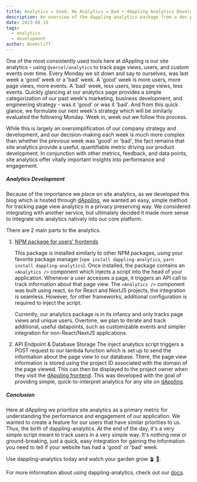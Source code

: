 ```yaml
---
title: Analytics = Good; No Analytics = Bad • dAppling Analytics Development
description: An overview of the dappling-analytics package from a dev perspective.
date: 2023-08-18
tags:
  - analytics
  - development
author: Bookcliff
---
```


One of the most consistently used tools here at dAppling is our site analytics - using `@vercel/analytics` to track page views, users, and custom events over time. Every Monday we sit down and say to ourselves, was last week a 'good' week or a 'bad' week. A 'good' week is more users, more page views, more events. A 'bad' week, less users, less page views, less events. Quickly glancing at our analytics page provides a simple categorization of our past week's marketing, business development, and engineering strategy - was it 'good' or was it 'bad'. And from this quick glance, we formulate our next week's strategy which will be similarly evaluated the following Monday. Week in, week out we follow this process.

While this is largely an oversimplification of our company strategy and development, and our decision-making each week is much more complex than whether the previous week was 'good' or 'bad', the fact remains that site analytics provide a useful, quantifiable metric driving our product development. In conjunction with other metrics, feedback, and data points, site analytics offer vitally important insights into performance and engagement.

##### Analytics Development

Because of the importance we place on site analytics, as we developed this blog which is hosted through [dAppling](https://dappling.network), we wanted an easy, simple method for tracking page view analytics in a privacy preserving way. We considered integrating with another service, but ultimately decided it made more sense to integrate site analytics natively into our core platform.

There are 2 main parts to the analytics.

1. [NPM package for users' frontends](https://github.com/alwaysbegrowing/dapplingAnalytics)

   This package is installed similarly to other NPM packages, using your favorite package manager (`npm install dappling-analytics`, `yarn install dappling-analytics`). Once installed, the package contains an `<Analytics />` component which injects a script into the head of your application. Whenever a user accesses a page, it triggers an API call to track information about that page view. The `<Analytics />` component was built using react, so for React and NextJS projects, the integration is seamless. However, for other frameworks, additional configuration is required to inject the script.

   Currently, our analytics package is in its infancy and only tracks page views and unique users. Overtime, we plan to iterate and track additional, useful datapoints, such as customizable events and simpler integration for non-React/NextJS applications.

2. API Endpoint & Database Storage
   The inject analytics script triggers a POST request to our lambda function which is set up to send the information about the page view to our database. There, the page view information is stored using the project ID associated with the domain of the page viewed. This can then be displayed to the project owner when they visit the [dAppling frontend](https://dappling.network). This was developed with the goal of providing simple, quick-to-interpret analytics for any site on [dAppling](https://dappling.network).

##### Conclusion

Here at dAppling we prioritize site analytics as a primary metric for understanding the performance and engagement of our application. We wanted to create a feature for our users that have similar priorities to us. Thus, the birth of dappling-analytics. At the end of the day, it's a very simple script meant to track users in a very simple way. It's nothing new or ground-breaking, just a quick, easy integration for gaining the information you need to tell if your website has had a 'good' or 'bad' week.

Use dappling-analytics today and watch your garden grow &#129716; &#127793;.

For more information about using dappling-analytics, check out our [docs](https://docs.dappling.network/guides/site-analytics).
